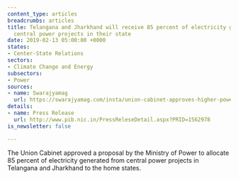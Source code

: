 ```yaml
---
content_type: articles
breadcrumbs: articles
title: Telangana and Jharkhand will receive 85 percent of electricity generated from
  central power projects in their state
date: 2019-02-13 05:00:00 +0000
states:
- Center-State Relations
sectors:
- Climate Change and Energy
subsectors:
- Power
sources:
- name: Swarajyamag
  url: https://swarajyamag.com/insta/union-cabinet-approves-higher-power-allocation-to-jharkhand-and-telangana-from-ongoing-ntpc-projects
details:
- name: Press Release
  url: http://www.pib.nic.in/PressReleseDetail.aspx?PRID=1562978
is_newsletter: false

---
```

The Union Cabinet approved a proposal by the Ministry of Power to allocate 85 percent of electricity generated from central power projects in Telangana and Jharkhand to the home states.
